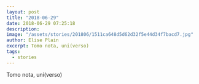 ```yaml
---
layout: post
title: "2018-06-29"
date: 2018-06-29 07:25:18
description: 
image: "/assets/stories/201806/1511ca648d5d62d32f5e44d34f7bacd7.jpg"
author: Elise Plain
excerpt: Tomo nota, uni(verso)
tags: 
  - stories
---
```


Tomo nota, uni(verso)
<p></p>
